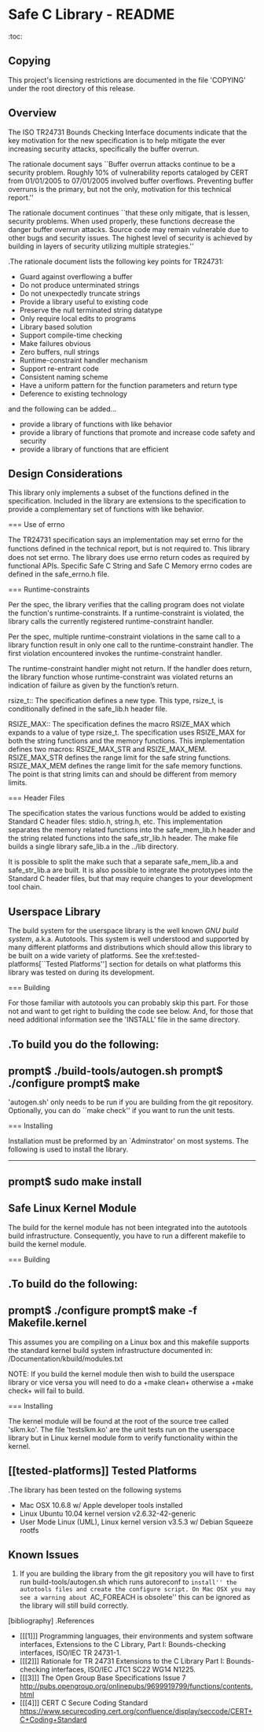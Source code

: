 Safe C Library - README
=======================
:toc:


Copying
-------
This project's licensing restrictions are documented in the file 'COPYING'
under the root directory of this release.

Overview
--------
The ISO TR24731 Bounds Checking Interface documents indicate that the key
motivation for the new specification is to help mitigate the ever increasing
security attacks, specifically the buffer overrun.

The rationale document says ``Buffer overrun attacks continue to be a security
problem. Roughly 10% of vulnerability reports cataloged by CERT from
01/01/2005 to 07/01/2005 involved buffer overflows. Preventing buffer overruns
is the primary, but not the only, motivation for this technical report.''

The rationale document continues ``that these only mitigate, that is lessen,
security problems. When used properly, these functions decrease the danger
buffer overrun attacks. Source code may remain vulnerable due to other bugs
and security issues. The highest level of security is achieved by building in
layers of security utilizing multiple strategies.''

.The rationale document lists the following key points for TR24731:
- Guard against overflowing a buffer
- Do not produce unterminated strings
- Do not unexpectedly truncate strings
- Provide a library useful to existing code
- Preserve the null terminated string datatype
- Only require local edits to programs
- Library based solution
- Support compile-time checking
- Make failures obvious
- Zero buffers, null strings
- Runtime-constraint handler mechanism
- Support re-entrant code
- Consistent naming scheme
- Have a uniform pattern for the function parameters and return type
- Deference to existing technology

and the following can be added...

- provide a library of functions with like behavior
- provide a library of functions that promote and increase code safety and
  security
- provide a library of functions that are efficient


Design Considerations
---------------------
This library only implements a subset of the functions defined in the
specification.  Included in the library are extensions to the specification to
provide a complementary set of functions with like behavior.


=== Use of errno

The TR24731 specification says an implementation may set errno for the
functions deﬁned in the technical report, but is not required to.  This
library does not set errno.  The library does use errno return codes as
required by functional APIs.  Specific Safe C String and Safe C Memory errno
codes are defined in the safe_errno.h file.


=== Runtime-constraints

Per the spec, the library verifies that the calling program does not violate
the function's runtime-constraints. If a runtime-constraint is violated, the
library calls the currently registered runtime-constraint handler.

Per the spec, multiple runtime-constraint violations in the same call to a
library function result in only one call to the runtime-constraint handler.
The first violation encountered invokes the runtime-constraint handler.

The runtime-constraint handler might not return. If the handler does return,
the library function whose runtime-constraint was violated returns an
indication of failure as given by the function’s return.

rsize_t::
	The specification defines a new type.  This type, rsize_t, is
	conditionally defined in the safe_lib.h header file.

RSIZE_MAX::
	The specification defines the macro RSIZE_MAX which expands to a value
	of type rsize_t. The specification uses RSIZE_MAX for both the string
	functions and the memory functions. This implementation defines two
	macros: RSIZE_MAX_STR and RSIZE_MAX_MEM.  RSIZE_MAX_STR defines the
	range limit for the safe string functions.  RSIZE_MAX_MEM defines the
	range limit for the safe memory functions.  The point is that string
	limits can and should be different from memory limits.


=== Header Files

The specification states the various functions would be added to existing
Standard C header files: stdio.h, string.h, etc.  This implementation
separates the memory related functions into the safe_mem_lib.h header and the
string related functions into the safe_str_lib.h header.  The make file builds
a single library safe_lib.a in the ../lib directory.

It is possible to split the make such that a separate safe_mem_lib.a and
safe_str_lib.a are built.  It is also possible to integrate the prototypes
into the Standard C header files, but that may require changes to your
development tool chain.


Userspace Library
-----------------
The build system for the userspace library is the well known *GNU build
system*, a.k.a. Autotools. This system is well understood and supported
by many different platforms and distributions which should allow this
library to be built on a wide variety of platforms. See the
xref:tested-platforms[``Tested Platforms''] section for details on what
platforms this library was tested on during its development.


=== Building

For those familiar with autotools you can probably skip this part. For those
not and want to get right to building the code see below. And, for those that
need additional information see the 'INSTALL' file in the same directory.

.To build you do the following:
----
prompt$ ./build-tools/autogen.sh
prompt$ ./configure
prompt$ make
----
'autogen.sh' only needs to be run if you are building from the git
repository. Optionally, you can do ``make check'' if you want to run the unit
tests.


=== Installing

Installation must be preformed by an `Adminstrator' on most systems. The
following is used to install the library.

----
prompt$ sudo make install
----


Safe Linux Kernel Module
------------------------
The build for the kernel module has not been integrated into the autotools
build infrastructure. Consequently, you have to run a different makefile to
build the kernel module.


=== Building

.To build do the following:
----
prompt$ ./configure
prompt$ make -f Makefile.kernel
----

This assumes you are compiling on a Linux box and this makefile supports the
standard kernel build system infrastructure documented in:
<linux-kernel-src-tree>/Documentation/kbuild/modules.txt

NOTE: If you build the kernel module then wish to build the userspace library
      or vice versa you will need to do a +make clean+ otherwise a +make check+
      will fail to build.


=== Installing

The kernel module will be found at the root of the source tree called
'slkm.ko'. The file 'testslkm.ko' are the unit tests run on the userspace
library but in Linux kernel module form to verify functionality within the
kernel.


[[tested-platforms]]
Tested Platforms
----------------
.The library has been tested on the following systems
- Mac OSX 10.6.8 w/ Apple developer tools installed
- Linux Ubuntu 10.04 kernel version v2.6.32-42-generic
- User Mode Linux (UML), Linux kernel version v3.5.3 w/ Debian Squeeze rootfs


Known Issues
------------
1. If you are building the library from the git repository you will have to
   first run build-tools/autogen.sh which runs autoreconf to ``install'' the
   autotools files and create the configure script. On Mac OSX you may see a
   warning about ``AC_FOREACH is obsolete'' this can be ignored as the library
   will still build correctly.


[bibliography]
.References
- [[[1]]] Programming languages, their environments and system software
          interfaces, Extensions to the C Library, Part I: Bounds-checking
          interfaces, ISO/IEC TR 24731-1.
- [[[2]]] Rationale for TR 24731 Extensions to the C Library Part I:
          Bounds-checking interfaces, ISO/IEC JTC1 SC22 WG14 N1225.
- [[[3]]] The Open Group Base Specifications Issue 7
          http://pubs.opengroup.org/onlinepubs/9699919799/functions/contents.html
- [[[4]]] CERT C Secure Coding Standard
          https://www.securecoding.cert.org/confluence/display/seccode/CERT+C+Coding+Standard          

